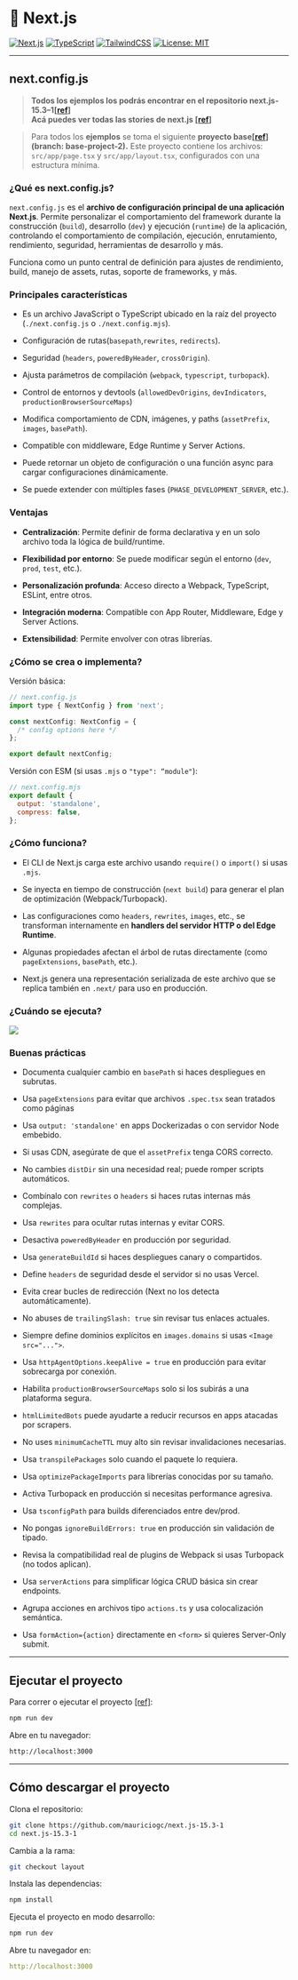 # 🚀 Next.js

[![Next.js](https://img.shields.io/badge/Next.js-13%2B-blue?logo=next.js)](https://nextjs.org/)
[![TypeScript](https://img.shields.io/badge/TypeScript-5.x-blue?logo=typescript)](https://www.typescriptlang.org/)
[![TailwindCSS](https://img.shields.io/badge/TailwindCSS-3.x-06b6d4?logo=tailwindcss)](https://tailwindcss.com/)
[![License: MIT](https://img.shields.io/badge/license-MIT-green.svg)](https://opensource.org/licenses/MIT)

---

## next.config.js

> **Todos los ejemplos los podrás encontrar en el repositorio next.js-15.3–1[**[**ref**](https://github.com/mauriciogc/next.js-15.3-1)**]  
> Acá puedes ver todas las stories de next.js [**[**ref**](https://mauriciogc.medium.com/list/nextjs-v15-b7b4cc4c4974)**]**

> Para todos los **ejemplos** se toma el siguiente **proyecto base[**[**ref**](https://github.com/mauriciogc/next.js-15.3-1/tree/base-project-2)**] (branch: base-project-2).** Este proyecto contiene los archivos: `src/app/page.tsx` y `src/app/layout.tsx`, configurados con una estructura mínima.

### ¿Qué es next.config.js?

`next.config.js` es el **archivo de configuración principal de una aplicación Next.js**. Permite personalizar el comportamiento del framework durante la construcción (`build`), desarrollo (`dev`) y ejecución (`runtime`) de la aplicación, controlando el comportamiento de compilación, ejecución, enrutamiento, rendimiento, seguridad, herramientas de desarrollo y más.

Funciona como un punto central de definición para ajustes de rendimiento, build, manejo de assets, rutas, soporte de frameworks, y más.

### Principales características

- Es un archivo JavaScript o TypeScript ubicado en la raíz del proyecto (`./next.config.js` o `./next.config.mjs`).

- Configuración de rutas(`basepath`,`rewrites`, `redirects`).
- Seguridad (`headers`, `poweredByHeader`, `crossOrigin`).
- Ajusta parámetros de compilación (`webpack`, `typescript`, `turbopack`).
- Control de entornos y devtools (`allowedDevOrigins`, `devIndicators`, `productionBrowserSourceMaps`)
- Modifica comportamiento de CDN, imágenes, y paths (`assetPrefix`, `images`, `basePath`).
- Compatible con middleware, Edge Runtime y Server Actions.
- Puede retornar un objeto de configuración o una función async para cargar configuraciones dinámicamente.
- Se puede extender con múltiples fases (`PHASE_DEVELOPMENT_SERVER`, etc.).

### Ventajas

- **Centralización**: Permite definir de forma declarativa y en un solo archivo toda la lógica de build/runtime.

- **Flexibilidad por entorno**: Se puede modificar según el entorno (`dev`, `prod`, `test`, etc.).
- **Personalización profunda**: Acceso directo a Webpack, TypeScript, ESLint, entre otros.
- **Integración moderna**: Compatible con App Router, Middleware, Edge y Server Actions.
- **Extensibilidad**: Permite envolver con otras librerías.

### ¿Cómo se crea o implementa?

Versión básica:

```js
// next.config.js
import type { NextConfig } from 'next';

const nextConfig: NextConfig = {
  /* config options here */
};

export default nextConfig;
```

Versión con ESM (si usas `.mjs` o `"type": “module"`):

```js
// next.config.mjs
export default {
  output: 'standalone',
  compress: false,
};
```

### ¿Cómo funciona?

- El CLI de Next.js carga este archivo usando `require()` o `import()` si usas `.mjs`.

- Se inyecta en tiempo de construcción (`next build`) para generar el plan de optimización (Webpack/Turbopack).
- Las configuraciones como `headers`, `rewrites`, `images`, etc., se transforman internamente en **handlers del servidor HTTP o del Edge Runtime**.
- Algunas propiedades afectan el árbol de rutas directamente (como `pageExtensions`, `basePath`, etc.).
- Next.js genera una representación serializada de este archivo que se replica también en `.next/` para uso en producción.

### ¿Cuándo se ejecuta?

![](https://cdn-images-1.medium.com/max/1600/1*ARbO_tbsp92ueO__gvFY8A.png)

### Buenas prácticas

- Documenta cualquier cambio en `basePath` si haces despliegues en subrutas.

- Usa `pageExtensions` para evitar que archivos `.spec.tsx` sean tratados como páginas
- Usa `output: 'standalone'` en apps Dockerizadas o con servidor Node embebido.
- Si usas CDN, asegúrate de que el `assetPrefix` tenga CORS correcto.
- No cambies `distDir` sin una necesidad real; puede romper scripts automáticos.
- Combínalo con `rewrites` o `headers` si haces rutas internas más complejas.
- Usa `rewrites` para ocultar rutas internas y evitar CORS.
- Desactiva `poweredByHeader` en producción por seguridad.
- Usa `generateBuildId` si haces despliegues canary o compartidos.
- Define `headers` de seguridad desde el servidor si no usas Vercel.
- Evita crear bucles de redirección (Next no los detecta automáticamente).
- No abuses de `trailingSlash: true` sin revisar tus enlaces actuales.
- Siempre define dominios explícitos en `images.domains` si usas `<Image src="...">`.
- Usa `httpAgentOptions.keepAlive = true` en producción para evitar sobrecarga por conexión.
- Habilita `productionBrowserSourceMaps` solo si los subirás a una plataforma segura.
- `htmlLimitedBots` puede ayudarte a reducir recursos en apps atacadas por scrapers.
- No uses `minimumCacheTTL` muy alto sin revisar invalidaciones necesarias.
- Usa `transpilePackages` solo cuando el paquete lo requiera.
- Usa `optimizePackageImports` para librerías conocidas por su tamaño.
- Activa Turbopack en producción si necesitas performance agresiva.
- Usa `tsconfigPath` para builds diferenciados entre dev/prod.
- No pongas `ignoreBuildErrors: true` en producción sin validación de tipado.
- Revisa la compatibilidad real de plugins de Webpack si usas Turbopack (no todos aplican).
- Usa `serverActions` para simplificar lógica CRUD básica sin crear endpoints.
- Agrupa acciones en archivos tipo `actions.ts` y usa colocalización semántica.
- Usa `formAction={action}` directamente en `<form>` si quieres Server-Only submit.

---

## Ejecutar el proyecto

Para correr o ejecutar el proyecto [[ref]](https://nextjs.org/docs/app/getting-started/installation#run-the-development-server):

```bash
npm run dev
```

Abre en tu navegador:

```bash
http://localhost:3000
```

---

## Cómo descargar el proyecto

Clona el repositorio:

```bash
git clone https://github.com/mauriciogc/next.js-15.3-1
cd next.js-15.3-1
```

Cambia a la rama:

```bash
git checkout layout
```

Instala las dependencias:

```bash
npm install
```

Ejecuta el proyecto en modo desarrollo:

```bash
npm run dev
```

Abre tu navegador en:

```yaml
http://localhost:3000
```

